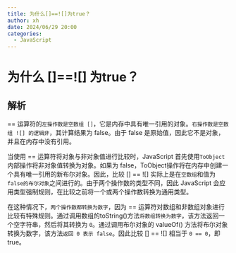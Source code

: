 ```yaml
---
title: 为什么[]==![]为true？
author: xh
date: 2024/06/29 20:00
categories:
  - JavaScript
---
```


# 为什么 []==![] 为true？

## 解析

== 运算符的`左操作数是空数组 []`，它是内存中具有唯一引用的对象。`右操作数是空数组 ![] 的逻辑非`，其计算结果为 false。由于 false 是原始值，因此它不是对象，并且在内存中没有引用。

当使用 == 运算符将对象与非对象值进行比较时，JavaScript 首先使用`ToObject`内部操作将非对象值转换为对象。如果为 false，ToObject操作将在内存中创建一个具有唯一引用的新布尔对象。因此，比较 [] == ![] 实际上是在`空数组`和值为`false的布尔对象`之间进行的。由于两个操作数的类型不同，因此 JavaScript 会应用类型强制规则，在比较之前将一个或两个操作数转换为通用类型。

在这种情况下，`两个操作数都转换为数字`，因为 == 运算符对数组和非数组对象进行比较有特殊规则。通过调用数组的toString()方法`将数组转换为数字`，该方法返回一个空字符串，然后将其转换为 `0`。通过调用布尔对象的 valueOf() 方法将布尔对象转换为数字，该方法`返回 0 表示 false`。因此比较 [] == ![] 相当于 `0 == 0`，即 true。